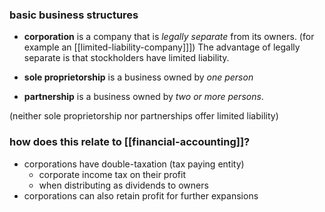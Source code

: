 
### basic business structures
- **corporation** is a company that is *legally separate* from its owners. (for example an [[limited-liability-company]]]) The advantage of legally separate is that stockholders have limited liability.

- **sole proprietorship** is a business owned by *one person*

- **partnership** is a business owned by *two or more persons*.

(neither sole proprietorship nor partnerships offer limited liability)


### how does this relate to [[financial-accounting]]?

- corporations have double-taxation (tax paying entity)
	- corporate income tax on their profit
	- when distributing as dividends to owners
- corporations can also retain profit for further expansions